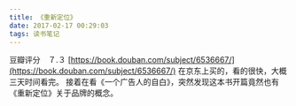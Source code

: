 ```yaml
---
title: 《重新定位》
date: 2017-02-17 00:29:03
tags: 读书笔记
---
```


豆瓣评分　７.３
[https://book.douban.com/subject/6536667/](https://book.douban.com/subject/6536667/)
在京东上买的，看的很快，大概三天时间看完。
接着在看《一个广告人的自白》，突然发现这本书开篇竟然也有《重新定位》关于品牌的概念。

<!-- more -->
